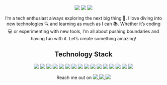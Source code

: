 

<p align="center">
 
 <img src="https://badges.pufler.dev/visits/MyoHsat27/MyoHsat27"/> 
 <img src="https://badges.pufler.dev/repos/MyoHsat27"/>
 <img src="https://badges.pufler.dev/commits/monthly/MyoHsat27" />

</p>

 <p align="center">
I’m a tech enthusiast always exploring the next big thing 🚀. I love diving into new technologies 🔍 and learning as much as I can 📚. Whether it’s coding 💻 or experimenting with new tools, I’m all about pushing boundaries and having fun with it. Let’s create something amazing!
</p>  

<h2 align="center">Technology Stack</h2>

<p align="center">
<img src="https://img.shields.io/badge/-HTML5-E34F26?style=flat-square&logo=html5&logoColor=white"/>
<img src="https://img.shields.io/badge/-CSS3-1572B6?style=flat-square&logo=css3"/>
<img src="https://img.shields.io/badge/php-%23777BB4.svg?&logo=php&logoColor=white"/>
<img src="https://img.shields.io/badge/Laravel-black?style=flat-square&logo=laravel"/>
<img src="https://img.shields.io/badge/-JavaScript-black?style=flat-square&logo=javascript"/>
<img src="https://img.shields.io/badge/TypeScript-3178C6?logo=typescript&logoColor=fff"/>
<img src="https://img.shields.io/badge/-Nodejs-black?style=flat-square&logo=Node.js"/>
<img src="https://img.shields.io/badge/Express.js-%23404d59.svg?logo=express&logoColor=%2361DAFB"/>
<img src="https://img.shields.io/badge/Vue.js-4FC08D?logo=vuedotjs&logoColor=fff"/>
<img src="https://img.shields.io/badge/Nuxt.js-002E3B?logo=nuxtdotjs&logoColor=#00DC82"/>
<img src="https://img.shields.io/badge/-React-black?style=flat-square&logo=react"/>
<img src="https://img.shields.io/badge/Next.js-black?logo=next.js&logoColor=white"/>
<img src="https://img.shields.io/badge/-MongoDB-black?style=flat-square&logo=mongodb"/>
<img src="https://img.shields.io/badge/-MySQL-black?style=flat-square&logo=mysql"/>
<img src="https://img.shields.io/badge/-Git-black?style=flat-square&logo=git"/>
<img src="https://img.shields.io/badge/-GitHub-black?style=flat-square&logo=github"/>
</p>

<div align="center">
<span align="center">Reach me out on</h2>
<a href="mailto: hsatmyo@gmail.com">
 <img src="https://img.shields.io/badge/Gmail-D14836?logo=gmail&logoColor=white&link=mailto:hsatmyo@gmail.com"/>
</a>
<a href="https://www.linkedin.com/in/myo-hsat-nanda-242108289/">
 <img src="https://img.shields.io/badge/Linkedin-%230077B5.svg?logo=linkedin&logoColor=white&link=https://www.linkedin.com/in/myo-hsat-nanda-242108289/"/>
</a>
 <a href="https://www.facebook.com/myo.hsat.16">
 <img src="https://img.shields.io/badge/Facebook-%231877F2.svg?logo=Facebook&logoColor=white&link=https://www.facebook.com/myo.hsat.16"/>
</a>
</div>

<!--
<h2 align="center">
  My Github Stats<img src="https://media.giphy.com/media/VgCDAzcKvsR6OM0uWg/giphy.gif" width="50">
</h2>
 
<br>

<p align = "center">
  <img  src = "https://github-readme-stats.vercel.app/api?username=ritik307&show_icons=true&theme=radical&line_height=27">
  <img src = "https://github-readme-stats.vercel.app/api/top-langs/?username=ritik307&hide=html,css,java,shaderlab,kotlin,hlsl&theme=radical">
</p>

<p align = "center">
 <img  src="https://github-readme-streak-stats.herokuapp.com/?user=ritik307&show_icons=true&locale=en&layout=compact&theme=radical&line_height=0" />
</p> 

<p align = "center">
 <img src="https://activity-graph.herokuapp.com/graph?username=ritik307&theme=redical">
</p> -->

